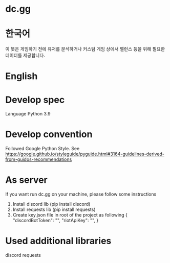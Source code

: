 # dc.gg
# 
# 한국어
이 봇은 게임하기 전에 유저를 분석하거나 커스텀 게임 상에서 밸런스 등을 위해 필요한 데이터를 제공합니다.

# English



# Develop spec
Language Python 3.9

# Develop convention
Followed Google Python Style. See https://google.github.io/styleguide/pyguide.html#3164-guidelines-derived-from-guidos-recommendations

# As server
If you want run dc.gg on your machine, please follow some instructions
  1. Install discord lib (pip install discord)
  2. Install requests lib (pip install requests)
  3. Create key.json file in root of the project as following
    {
        "discordBotToken": "",
        "riotApiKey": "",
    }

# Used additional libraries
discord
requests